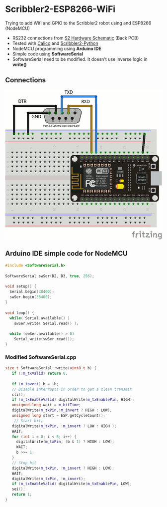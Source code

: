 # Scribbler2-ESP8266-WiFi
Trying to add Wifi and GPIO to the Scribbler2 robot using and ESP8266 (NodeMCU)

* RS232 connections from [S2 Hardware Schematic](https://www.parallax.com/downloads/s2-hardware-schematic) (Back PCB)
* Tested with [Calico](https://bitbucket.org/ipre/calico) and [Scribbler2-Python](https://github.com/titos-carrasco/Scribbler2-Python)
* NodeMCU programming using **Arduino IDE**
* Simple code using **SoftwareSerial**
* SoftwareSerial need to be modified. It doesn't use inverse logic in **write()**


## Connections

![](images/Diagrama_bb.png)


## Arduino IDE simple code for NodeMCU

```C++
#include <SoftwareSerial.h>

SoftwareSerial swSer(D2, D3, true, 256);

void setup() {
  Serial.begin(38400);
  swSer.begin(38400);
}

void loop() {
  while( Serial.available() )
    swSer.write( Serial.read() );

  while (swSer.available() > 0)
    Serial.write(swSer.read());
}
```

### Modified SoftwareSerial.cpp

```C++
size_t SoftwareSerial::write(uint8_t b) {
   if (!m_txValid) return 0;

   if (m_invert) b = ~b;
   // Disable interrupts in order to get a clean transmit
   cli();
   if (m_txEnableValid) digitalWrite(m_txEnablePin, HIGH);
   unsigned long wait = m_bitTime;
   digitalWrite(m_txPin,!m_invert ? HIGH : LOW);
   unsigned long start = ESP.getCycleCount();
    // Start bit;
   digitalWrite(m_txPin, !m_invert ? LOW : HIGH );
   WAIT;
   for (int i = 0; i < 8; i++) {
     digitalWrite(m_txPin, (b & 1) ? HIGH : LOW);
     WAIT;
     b >>= 1;
   }
   // Stop bit
   digitalWrite(m_txPin, !m_invert ? HIGH : LOW);
   WAIT;
   digitalWrite(m_txPin, !m_invert);
   if (m_txEnableValid) digitalWrite(m_txEnablePin, LOW);
   sei();
   return 1;
}
```





